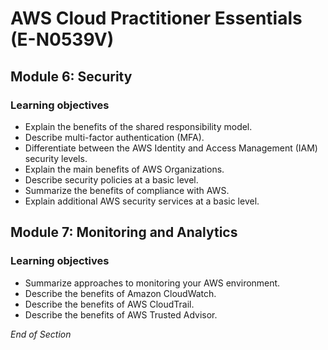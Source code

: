 # AWS Cloud Practitioner Essentials (E-N0539V)

## Module 6: Security

### Learning objectives
* Explain the benefits of the shared responsibility model.
* Describe multi-factor authentication (MFA).
* Differentiate between the AWS Identity and Access Management (IAM) security levels.
* Explain the main benefits of AWS Organizations.
* Describe security policies at a basic level.
* Summarize the benefits of compliance with AWS.
* Explain additional AWS security services at a basic level.

## Module 7: Monitoring and Analytics

### Learning objectives
* Summarize approaches to monitoring your AWS environment.
* Describe the benefits of Amazon CloudWatch.
* Describe the benefits of AWS CloudTrail.
* Describe the benefits of AWS Trusted Advisor.

*End of Section*
